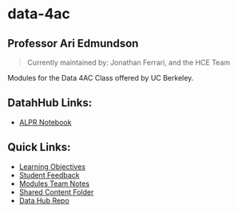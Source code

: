 # data-4ac
## Professor Ari Edmundson
> Currently maintained by: Jonathan Ferrari, and the HCE Team

Modules for the Data 4AC Class offered by UC Berkeley. 


## DatahHub Links:

- [ALPR Notebook](https://datahub.berkeley.edu/hub/user-redirect/git-pull?repo=https%3A%2F%2Fgithub.com%2Fdata-4ac%2FSpring-23&branch=main&urlpath=tree%2FSpring-23%2FALPR%2FALPR_Notebook.ipynb)


## Quick Links:

- [Learning Objectives](https://docs.google.com/document/d/1mGw-pHOTdpF4BRIu7RxXqL3wRXiWEikwUlyAY7Z0l5c/edit)
- [Student Feedback](https://docs.google.com/spreadsheets/d/1lgmqAduiSgHrkrhSz-0xmScoROB1nAjBvgFV1j7XuxE/edit#gid=379810911)
- [Modules Team Notes](https://docs.google.com/document/d/1Q5HqOM6qDzT2D3BYBBJfoqDB3VsnCKB4n7WZ-wia9oQ/edit#heading=h.wb4nk8dt97c8)
- [Shared Content Folder](https://drive.google.com/drive/folders/19BEUHtgGmhWZXi3BW_44hSu5jbfdLIkv)
- [Data Hub Repo](https://datahub.berkeley.edu/hub/user-redirect/git-pull?repo=https%3A%2F%2Fgithub.com%2Fds-modules%2Fdata-4ac&urlpath=tree%2Fdata-4ac%2F)
